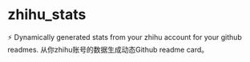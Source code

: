 # zhihu_stats
⚡ Dynamically generated stats from your zhihu account for your github readmes. 从你zhihu账号的数据生成动态Github readme card。
